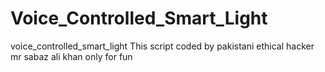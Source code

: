 # Voice_Controlled_Smart_Light
voice_controlled_smart_light This script coded by pakistani ethical hacker mr sabaz ali khan only for fun
